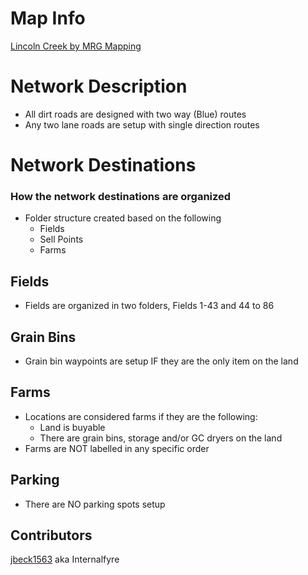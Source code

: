# Map Info
[Lincoln Creek by MRG Mapping](https://mod-network.com/detail/32437/Lincoln+Creek+Version+1)

# Network Description
- All dirt roads are designed with two way (Blue) routes
- Any two lane roads are setup with single direction routes

# Network Destinations
### How the network destinations are organized
- Folder structure created based on the following
	- Fields
	- Sell Points
	- Farms
	
## Fields
- Fields are organized in two folders, Fields 1-43 and 44 to 86

## Grain Bins
- Grain bin waypoints are setup IF they are the only item on the land

## Farms
- Locations are considered farms if they are the following:
	- Land is buyable
	- There are grain bins, storage and/or GC dryers on the land
- Farms are NOT labelled in any specific order
## Parking
- There are NO parking spots setup

## Contributors
[jbeck1563](https://github.com/jbeck1563) aka Internalfyre